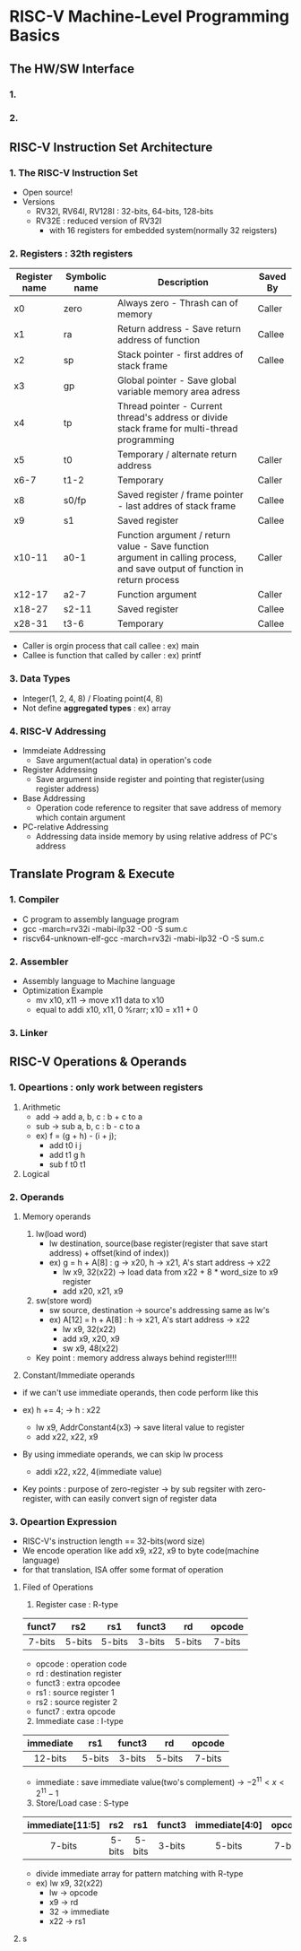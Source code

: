 RISC-V Machine-Level Programming Basics
=======================================

The HW/SW Interface
-------------------
### 1.

### 2.

RISC-V Instruction Set Architecture
-----------------------------------
### 1. The RISC-V Instruction Set
+ Open source!
+ Versions
  + RV32I, RV64I, RV128I : 32-bits, 64-bits, 128-bits
  + RV32E : reduced version of RV32I
    + with 16 registers for embedded system(normally 32 reigsters)
  
### 2. Registers : 32th registers
| Register name | Symbolic name | Description                                                                                                                 | Saved By |
| ------------- | ------------- | --------------------------------------------------------------------------------------------------------------------------- | -------- |
| x0            | zero          | Always zero - Thrash can of memory                                                                                          | Caller   |
| x1            | ra            | Return address - Save return address of function                                                                            | Callee   |
| x2            | sp            | Stack pointer - first addres of stack frame                                                                                 | Callee   |
| x3            | gp            | Global pointer - Save global variable memory area adress                                                                    |          |
| x4            | tp            | Thread pointer - Current thread's address or divide stack frame for multi-thread programming                                |          |
| x5            | t0            | Temporary / alternate return address                                                                                        | Caller   |
| x6-7          | t1-2          | Temporary                                                                                                                   | Caller   |
| x8            | s0/fp         | Saved register / frame pointer - last addres of stack frame                                                                 | Callee   |
| x9            | s1            | Saved register                                                                                                              | Callee   |
| x10-11        | a0-1          | Function argument / return value - Save function argument in calling process, and save output of function in return process | Caller   |
| x12-17        | a2-7          | Function argument                                                                                                           | Caller   |
| x18-27        | s2-11         | Saved register                                                                                                              | Callee   |
| x28-31        | t3-6          | Temporary                                                                                                                   | Callee   |
- Caller is orgin process that call callee : ex) main 
- Callee is function that called by caller : ex) printf
  
### 3. Data Types
- Integer(1, 2, 4, 8) / Floating point(4, 8)
- Not define **aggregated types** : ex) array

### 4. RISC-V Addressing
- Immdeiate Addressing
  - Save argument(actual data) in operation's code
- Register Addressing
  - Save argument inside register and pointing that register(using register address)
- Base Addressing
  - Operation code reference to regsiter that save address of memory which contain argument
- PC-relative Addressing
  - Addressing data inside memory by using relative address of PC's address

Translate Program & Execute
---------------------------
### 1. Compiler
- C program to assembly language program
- gcc -march=rv32i -mabi-ilp32 -O0 -S sum.c
- riscv64-unknown-elf-gcc -march=rv32i -mabi-ilp32 -O -S sum.c

### 2. Assembler
- Assembly language to Machine language
- Optimization Example
  - mv x10, x11 &rarr; move x11 data to x10
  - equal to addi x10, x11, 0 %rarr; x10 = x11 + 0

### 3. Linker

RISC-V Operations & Operands
----------------------------
### 1. Opeartions : only work between registers
1. Arithmetic
    - add &rarr; add a, b, c : b + c to a
    - sub &rarr; sub a, b, c : b - c to a
    - ex) f = (g + h) - (i + j);
      - add  t0  i   j
      - add  t1  g   h
      - sub  f   t0  t1
2. Logical


### 2. Operands
1. Memory operands
   1. lw(load word)
      - lw destination, source(base register(register that save start address) + offset(kind of index))
      - ex) g = h + A[8] : g &rarr; x20, h &rarr; x21, A's start address &rarr; x22
        - lw   x9, 32(x22) &rarr; load data from x22 + 8 * word_size to x9 register
        - add  x20, x21, x9
   2. sw(store word)
       - sw source, destination &rarr; source's addressing same as lw's
       - ex) A[12] = h + A[8] : h &rarr; x21, A's start address &rarr; x22
         - lw  x9, 32(x22)
         - add x9, x20, x9
         - sw  x9, 48(x22)
   - Key point : memory address always behind register!!!!!

2. Constant/Immediate operands
- if we can't use immediate operands, then code perform like this
- ex) h += 4; &rarr; h : x22
  - lw  x9, AddrConstant4(x3) &rarr; save literal value to register
  - add x22, x22, x9
- By using immediate operands, we can skip lw process
  - addi    x22, x22, 4(immediate value)

- Key points : purpose of zero-register &rarr; by sub regsiter with zero-register, with can easily convert sign of register data

### 3. Opeartion Expression
- RISC-V's instruction length == 32-bits(word size)
- We encode operation like add x9, x22, x9 to byte code(machine language)
- for that translation, ISA offer some format of operation
 
1. Filed of Operations
    1. Register case : R-type

    | funct7 |  rs2   |  rs1   | funct3 |   rd   | opcode |
    | :----: | :----: | :----: | :----: | :----: | :----: |
    | 7-bits | 5-bits | 5-bits | 3-bits | 5-bits | 7-bits |  
    - opcode : operation code
    - rd     : destination register
    - funct3 : extra opcodee
    - rs1    : source register 1
    - rs2    : source register 2
    - funct7 : extra opcode
 
    2. Immediate case : I-type
   
    | immediate |  rs1   | funct3 |   rd   | opcode |
    | :-------: | :----: | :----: | :----: | :----: |
    |  12-bits  | 5-bits | 3-bits | 5-bits | 7-bits |
    - immediate : save immediate value(two's complement) &rarr; $-2^{11}< x < 2^{11}-1$

    3. Store/Load case : S-type

    | immediate[11:5] |  rs2   |  rs1   | funct3 | immediate[4:0] | opcode |
    | :-------------: | :----: | :----: | :----: | :------------: | :----: |
    |     7-bits      | 5-bits | 5-bits | 3-bits |     5-bits     | 7-bits |
    - divide immediate array for pattern matching with R-type
    - ex) lw  x9,  32(x22)
      - lw &rarr; opcode
      - x9 &rarr; rd
      - 32 &rarr; immediate
      - x22 &rarr; rs1
2. s